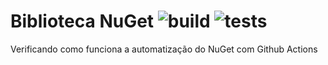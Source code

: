 # Biblioteca NuGet ![build](https://github.com/vinicius-martins-bludata/biblioteca-nuget/actions/workflows/build.yml/badge.svg) ![tests](https://github.com/vinicius-martins-bludata/biblioteca-nuget/actions/workflows/tests.yml/badge.svg)

Verificando como funciona a automatização do NuGet com Github Actions
